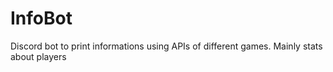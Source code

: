 # InfoBot

Discord bot to print informations using APIs of different games. 
Mainly stats about players 
